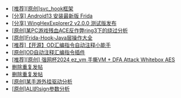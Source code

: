 + [[推荐][原创]svc_hook框架](https://bbs.kanxue.com/thread-284713.htm)
+ [[分享] Android13 安装最新版 Frida](https://bbs.kanxue.com/thread-277770.htm)
+ [[分享] WingHexExplorer2 v2.0.0 测试版发布](https://bbs.kanxue.com/thread-284723.htm)
+ [[原创]某PC游戏残血ACE反作弊ring3下的绕过分析](https://bbs.kanxue.com/thread-284667.htm)
+ [[原创]Frida-Hook-Java层操作大全](https://bbs.kanxue.com/thread-280758.htm)
+ [[推荐]【开源】OD汇编指令自动注释小能手](https://bbs.kanxue.com/thread-284663.htm)
+ [[原创]OD自动注释汇编指令插件](https://bbs.kanxue.com/thread-284557.htm)
+ [[推荐][原创] 强网杯2024 ez_vm 手撕VM + DFA Attack Whitebox AES](https://bbs.kanxue.com/thread-284639.htm)
+ [删除重复发帖](https://bbs.kanxue.com/thread-284722.htm)
+ [删除重复发帖](https://bbs.kanxue.com/thread-284721.htm)
+ [[原创]某手游外挂驱动分析](https://bbs.kanxue.com/thread-284674.htm)
+ [[原创]ALI的sign参数分析](https://bbs.kanxue.com/thread-284292.htm)
